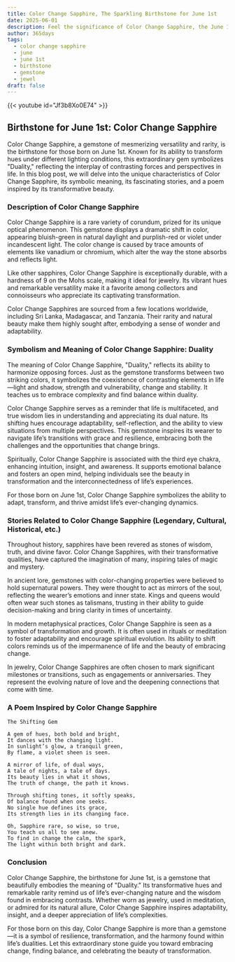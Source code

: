 ```yaml
---
title: Color Change Sapphire, The Sparkling Birthstone for June 1st
date: 2025-06-01
description: Feel the significance of Color Change Sapphire, the June 1st birthstone symbolizing Duality. Let its beauty and meaning brighten your day.
author: 365days
tags:
  - color change sapphire
  - june
  - june 1st
  - birthstone
  - gemstone
  - jewel
draft: false
---
```


{{< youtube id="Jf3b8Xo0E74" >}}

## Birthstone for June 1st: Color Change Sapphire

Color Change Sapphire, a gemstone of mesmerizing versatility and rarity, is the birthstone for those born on June 1st. Known for its ability to transform hues under different lighting conditions, this extraordinary gem symbolizes "Duality," reflecting the interplay of contrasting forces and perspectives in life. In this blog post, we will delve into the unique characteristics of Color Change Sapphire, its symbolic meaning, its fascinating stories, and a poem inspired by its transformative beauty.

### Description of Color Change Sapphire

Color Change Sapphire is a rare variety of corundum, prized for its unique optical phenomenon. This gemstone displays a dramatic shift in color, appearing bluish-green in natural daylight and purplish-red or violet under incandescent light. The color change is caused by trace amounts of elements like vanadium or chromium, which alter the way the stone absorbs and reflects light.

Like other sapphires, Color Change Sapphire is exceptionally durable, with a hardness of 9 on the Mohs scale, making it ideal for jewelry. Its vibrant hues and remarkable versatility make it a favorite among collectors and connoisseurs who appreciate its captivating transformation.

Color Change Sapphires are sourced from a few locations worldwide, including Sri Lanka, Madagascar, and Tanzania. Their rarity and natural beauty make them highly sought after, embodying a sense of wonder and adaptability.

### Symbolism and Meaning of Color Change Sapphire: Duality

The meaning of Color Change Sapphire, "Duality," reflects its ability to harmonize opposing forces. Just as the gemstone transforms between two striking colors, it symbolizes the coexistence of contrasting elements in life—light and shadow, strength and vulnerability, change and stability. It teaches us to embrace complexity and find balance within duality.

Color Change Sapphire serves as a reminder that life is multifaceted, and true wisdom lies in understanding and appreciating its dual nature. Its shifting hues encourage adaptability, self-reflection, and the ability to view situations from multiple perspectives. This gemstone inspires its wearer to navigate life’s transitions with grace and resilience, embracing both the challenges and the opportunities that change brings.

Spiritually, Color Change Sapphire is associated with the third eye chakra, enhancing intuition, insight, and awareness. It supports emotional balance and fosters an open mind, helping individuals see the beauty in transformation and the interconnectedness of life’s experiences.

For those born on June 1st, Color Change Sapphire symbolizes the ability to adapt, transform, and thrive amidst life’s ever-changing dynamics.

### Stories Related to Color Change Sapphire (Legendary, Cultural, Historical, etc.)

Throughout history, sapphires have been revered as stones of wisdom, truth, and divine favor. Color Change Sapphires, with their transformative qualities, have captured the imagination of many, inspiring tales of magic and mystery.

In ancient lore, gemstones with color-changing properties were believed to hold supernatural powers. They were thought to act as mirrors of the soul, reflecting the wearer’s emotions and inner state. Kings and queens would often wear such stones as talismans, trusting in their ability to guide decision-making and bring clarity in times of uncertainty.

In modern metaphysical practices, Color Change Sapphire is seen as a symbol of transformation and growth. It is often used in rituals or meditation to foster adaptability and encourage spiritual evolution. Its ability to shift colors reminds us of the impermanence of life and the beauty of embracing change.

In jewelry, Color Change Sapphires are often chosen to mark significant milestones or transitions, such as engagements or anniversaries. They represent the evolving nature of love and the deepening connections that come with time.

### A Poem Inspired by Color Change Sapphire

```
The Shifting Gem

A gem of hues, both bold and bright,  
It dances with the changing light.  
In sunlight’s glow, a tranquil green,  
By flame, a violet sheen is seen.  

A mirror of life, of dual ways,  
A tale of nights, a tale of days.  
Its beauty lies in what it shows,  
The truth of change, the path it knows.  

Through shifting tones, it softly speaks,  
Of balance found when one seeks.  
No single hue defines its grace,  
Its strength lies in its changing face.  

Oh, Sapphire rare, so wise, so true,  
You teach us all to see anew.  
To find in change the calm, the spark,  
The light within both bright and dark.
```

### Conclusion

Color Change Sapphire, the birthstone for June 1st, is a gemstone that beautifully embodies the meaning of "Duality." Its transformative hues and remarkable rarity remind us of life’s ever-changing nature and the wisdom found in embracing contrasts. Whether worn as jewelry, used in meditation, or admired for its natural allure, Color Change Sapphire inspires adaptability, insight, and a deeper appreciation of life’s complexities.

For those born on this day, Color Change Sapphire is more than a gemstone—it is a symbol of resilience, transformation, and the harmony found within life’s dualities. Let this extraordinary stone guide you toward embracing change, finding balance, and celebrating the beauty of transformation.